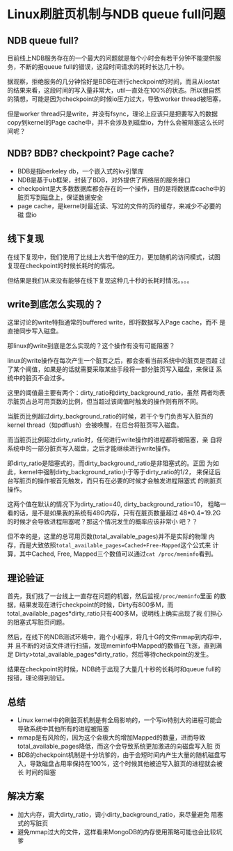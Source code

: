 # Linux刷脏页机制与NDB queue full问题

## NDB queue full?

目前线上NDB服务存在的一个最大的问题就是每个小时会有若干分钟不能提供服
务，不断的报queue full的错误，这段时间请求的耗时长达几十秒。

据观察，拒绝服务的几分钟恰好是BDB在进行checkpoint的时间，而且从iostat
的结果来看，这段时间的写入量非常大，util一直处在100%的状态。所以很自然
的猜想，可能是因为checkpoint的时候io压力过大，导致worker thread被阻塞，


但是worker thread只是write，并没有fsync，理论上应该只是把要写入的数据
copy到kernel的Page cache中，并不会涉及到磁盘io，为什么会被阻塞这么长时
间呢？

## NDB? BDB? checkpoint? Page cache?

* BDB是指berkeley db，一个嵌入式的kv引擎库
* NDB是基于ub框架，封装了BDB，对外提供了网络层的服务接口
* checkpoint是大多数数据库都会存在的一个操作，目的是将数据库cache中的
  脏页写到磁盘上，保证数据安全
* page cache，是kernel对最近读、写过的文件的页的缓存，来减少不必要的磁
  盘io  

## 线下复现

在线下复现中，我们使用了比线上大若干倍的压力，更加随机的访问模式，试图
复现在checkpoint的时候长耗时的情况。

但结果是我们从来没有能够在线下复现这种几十秒的长耗时情况。。。。

## write到底怎么实现的？

这里讨论的write特指通常的buffered write，即将数据写入Page cache，而不
是直接同步写入磁盘。

那linux的write到底是怎么实现的？这个操作有没有可能阻塞？

linux的write操作在每次产生一个脏页之后，都会查看当前系统中的脏页是否超
过了某个阈值，如果是的话就需要采取某些手段将一部分脏页写入磁盘，来保证
系统中的脏页不会过多。

这里的阈值最主要有两个：dirty\_ratio和dirty\_background\_ratio，虽然
两者均表示脏页占总可用页数的比例，但当超过该阈值时触发的操作则有所不同。

当脏页比例超过dirty\_background\_ratio的时候，若干个专门负责写入脏页的
kernel thread（如pdflush）会被唤醒，在后台将脏页写入磁盘。

而当脏页比例超过dirty\_ratio时，任何进行write操作的进程都将被阻塞，亲
自将系统中的一部分脏页写入磁盘，之后才能继续进行write操作。

即dirty\_ratio是阻塞式的，而dirty\_background\_ratio是非阻塞式的。正因
为如此，kernel中强制dirty\_background\_ratio小于等于dirty\_ratio的1/2，
来保证后台写脏页的操作被首先触发，而只有在必要的时候才会触发进程阻塞式
的刷脏页操作。

这两个值在默认的情况下为dirty\_ratio=40, dirty\_background\_ratio=10，
粗略一看的话，是不是如果我的系统有48G内存，只有在脏页数量超过
48*0.4=19.2G的时候才会导致进程阻塞呢？那这个情况发生的概率应该非常小
吧？？

但不幸的是，这里的总可用页数(total\_available\_pages)并不是实际的物理
内存，而是大致依照`total_available_pages=Cached+Free-Mapped`这个公式来
计算，其中Cached, Free, Mapped三个数值可以通过`cat /proc/meminfo`看到。

## 理论验证

首先，我们找了一台线上一直存在问题的机器，然后监视`/proc/meminfo`里面
的数据，结果发现在进行checkpoint的时候，Dirty有800多M，而
total\_available\_pages*dirty\_ratio只有400多M，说明线上确实出现了我
们担心的阻塞式写脏页问题。

然后，在线下的NDB测试环境中，跑个小程序，将几十G的文件mmap到内存中，并
且不断的对该文件进行扫描，发现meminfo中Mapped的数值在飞涨，直到满足
Dirty>total\_available\_pages*dirty\_ratio，然后等待checkpoint的发生。

结果在checkpoint的时候，NDB终于出现了大量几十秒的长耗时和queue full的
报错，理论得到验证。

## 总结

* Linux kernel中的刷脏页机制是有全局影响的，一个写io特别大的进程可能会
  导致系统中其他所有的进程被阻塞
* mmap是有风险的，因为这个会极大的增加Mapped的数量，进而导致
  total\_available\_pages降低，而这个会导致系统更加激进的向磁盘写入脏
  页
* BDB的checkpoint机制是十分坑爹的，由于会短时间内产生大量的随机磁盘写
  入，导致磁盘占用率保持在100%，这个时候其他被迫写入脏页的进程就会被长
  时间的阻塞
  
## 解决方案

* 加大内存，调大dirty\_ratio，调小dirty\_background\_ratio，来尽量避免
  阻塞式的写脏页
* 避免mmap过大的文件，这样看来MongoDB的内存使用策略可能也会比较坑爹







